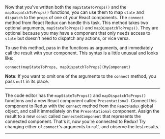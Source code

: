 <div class="challenge-instructions react-and-redux"><div><section id="description">
<p>Now that you've written both the <code>mapStateToProps()</code> and the <code>mapDispatchToProps()</code> functions, you can use them to map <code>state</code> and <code>dispatch</code> to the <code>props</code> of one of your React components. The <code>connect</code> method from React Redux can handle this task. This method takes two optional arguments, <code>mapStateToProps()</code> and <code>mapDispatchToProps()</code>. They are optional because you may have a component that only needs access to <code>state</code> but doesn't need to dispatch any actions, or vice versa.</p>
<p>To use this method, pass in the functions as arguments, and immediately call the result with your component. This syntax is a little unusual and looks like:</p>
<pre class="language-js"><code class="language-js"><span class="token function">connect</span><span class="token punctuation">(</span>mapStateToProps<span class="token punctuation">,</span> mapDispatchToProps<span class="token punctuation">)</span><span class="token punctuation">(</span>MyComponent<span class="token punctuation">)</span>
</code></pre>
<p><strong>Note:</strong> If you want to omit one of the arguments to the <code>connect</code> method, you pass <code>null</code> in its place.</p>
</section></div><hr/><div><section id="instructions">
<p>The code editor has the <code>mapStateToProps()</code> and <code>mapDispatchToProps()</code> functions and a new React component called <code>Presentational</code>. Connect this component to Redux with the <code>connect</code> method from the <code>ReactRedux</code> global object, and call it immediately on the <code>Presentational</code> component. Assign the result to a new <code>const</code> called <code>ConnectedComponent</code> that represents the connected component. That's it, now you're connected to Redux! Try changing either of <code>connect</code>'s arguments to <code>null</code> and observe the test results.</p>
</section></div><hr/></div>